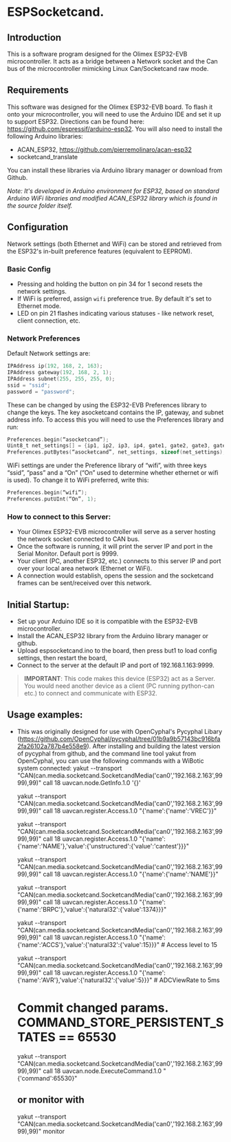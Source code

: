 # ESPSocketcand.

## Introduction
This is a software program designed for the Olimex ESP32-EVB microcontroller. It acts as a bridge between a Network socket and the Can bus of the microcontroller mimicking Linux Can/Socketcand raw mode.

## Requirements
This software was designed for the Olimex ESP32-EVB board. To flash it onto your microcontroller, you will need to use the Arduino IDE and set it up to support ESP32. Directions can be found here: https://github.com/espressif/arduino-esp32. You will also need to install the following Arduino libraries:
- ACAN_ESP32, https://github.com/pierremolinaro/acan-esp32
- socketcand_translate

You can install these libraries via Arduino library manager or download from Github.

_Note: It's developed in Arduino environment for ESP32, based on standard Arduino WiFi libraries and modified ACAN_ESP32 library which is found in the source folder itself._

## Configuration
Network settings (both Ethernet and WiFi) can be stored and retrieved from the ESP32's in-built preference features (equivalent to EEPROM).

### Basic Config
- Pressing and holding the button on pin 34 for 1 second resets the network settings.
- If WiFi is preferred, assign `wifi` preference true. By default it's set to Ethernet mode.
- LED on pin 21 flashes indicating various statuses - like network reset, client connection, etc.

### Network Preferences

Default Network settings are:
```c
IPAddress ip(192, 168, 2, 163);
IPAddress gateway(192, 168, 2, 1);
IPAddress subnet(255, 255, 255, 0);
ssid = "ssid";
password = "password";
```

These can be changed by using the ESP32-EVB Preferences library to change the keys.
The key asocketcand contains the IP, gateway, and subnet address info. To access this you will need to use the Preferences library and run:
```c
Preferences.begin(“asocketcand”);
Uint8_t net_settings[] = {ip1, ip2, ip3, ip4, gate1, gate2, gate3, gate4, sub1, sub2, sub3, sub4};
Preferences.putBytes(“asocketcand”, net_settings, sizeof(net_settings);
```

WiFi settings are under the Preference library of “wifi”, with three keys “ssid”, “pass” and a “On” (“On” used to determine whether ethernet or wifi is used). To change it to WiFi preferred, write this:
```c
Preferences.begin(“wifi”);
Preferences.putUInt(“On”, 1);
```

### How to connect to this Server:

- Your Olimex ESP32-EVB microcontroller will serve as a server hosting the network socket connected to CAN bus.
- Once the software is running, it will print the server IP and port in the Serial Monitor. Default port is 9999.
- Your client (PC, another ESP32, etc.) connects to this server IP and port over your local area network (Ethernet or WiFi). 
- A connection would establish, opens the session and the socketcand frames can be sent/received over this network.

## Initial Startup:
- Set up your Arduino IDE so it is compatible with the ESP32-EVB microcontroller.
- Install the ACAN_ESP32 library from the Arduino library manager or github.
- Upload espsocketcand.ino to the board, then press but1 to load config settings, then restart the board,
- Connect to the server at the default IP and port of 192.168.1.163:9999.

> __IMPORTANT__: This code makes this device (ESP32) act as a Server. You would need another device as a client (PC running python-can etc.) to connect and communicate with ESP32. 

## Usage examples:
- This was originally designed for use with OpenCyphal's Pycyphal Libary (https://github.com/OpenCyphal/pycyphal/tree/01b9a9b57143bc916bfa2fa26102a787b4e558e9). After installing and building the latest version of pycyphal from github, and the command line tool yakut from OpenCyphal, you can use the following commands with a WiBotic system connected:
    yakut --transport "CAN(can.media.socketcand.SocketcandMedia('can0','192.168.2.163',9999),99)" call 18 uavcan.node.GetInfo.1.0 '{}'

    yakut --transport "CAN(can.media.socketcand.SocketcandMedia('can0','192.168.2.163',9999),99)" call 18 uavcan.register.Access.1.0 "{'name':{'name':'VREC'}}"

    yakut --transport "CAN(can.media.socketcand.SocketcandMedia('can0','192.168.2.163',9999),99)" call 18 uavcan.register.Access.1.0 "{'name':{'name':'NAME'},'value':{'unstructured':{'value':'cantest'}}}"

    yakut --transport "CAN(can.media.socketcand.SocketcandMedia('can0','192.168.2.163',9999),99)" call 18 uavcan.register.Access.1.0 "{'name':{'name':'NAME'}}"

    yakut --transport "CAN(can.media.socketcand.SocketcandMedia('can0','192.168.2.163',9999),99)" call 18 uavcan.register.Access.1.0 "{'name':{'name':'BRPC'},'value':{'natural32':{'value':1374}}}"

    yakut --transport "CAN(can.media.socketcand.SocketcandMedia('can0','192.168.2.163',9999),99)" call 18 uavcan.register.Access.1.0 "{'name':{'name':'ACCS'},'value':{'natural32':{'value':15}}}" # Access level to 15

    yakut --transport "CAN(can.media.socketcand.SocketcandMedia('can0','192.168.2.163',9999),99)" call 18 uavcan.register.Access.1.0 "{'name':{'name':'AVR'},'value':{'natural32':{'value':5}}}" # ADCViewRate to 5ms

    # Commit changed params. COMMAND_STORE_PERSISTENT_STATES == 65530
    yakut --transport "CAN(can.media.socketcand.SocketcandMedia('can0','192.168.2.163',9999),99)" call 18 uavcan.node.ExecuteCommand.1.0 "{'command':65530}"

    ## or monitor with
    yakut --transport "CAN(can.media.socketcand.SocketcandMedia('can0','192.168.2.163',9999),99)" monitor

